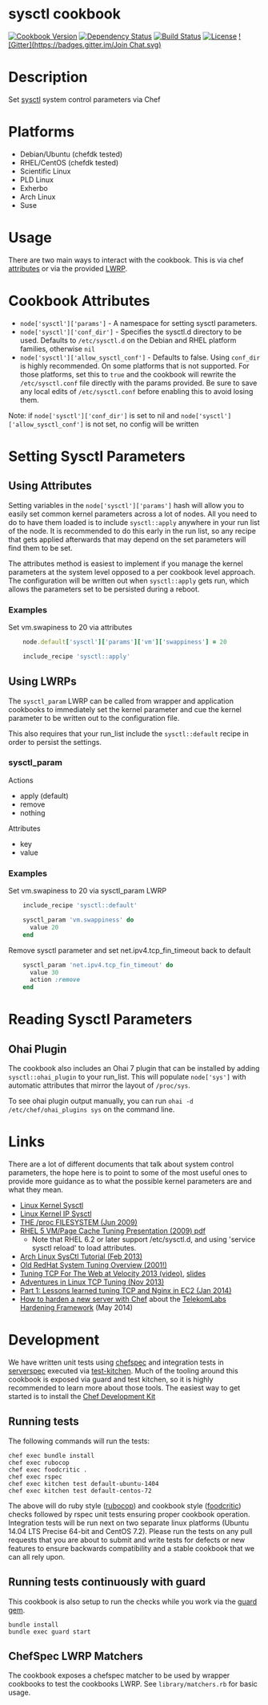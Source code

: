 sysctl cookbook
===============
[![Cookbook Version](https://img.shields.io/cookbook/v/sysctl.svg?style=flat)](https://supermarket.chef.io/cookbooks/sysctl)
[![Dependency Status](http://img.shields.io/gemnasium/svanzoest-cookbooks/sysctl.svg?style=flat)](https://gemnasium.com/svanzoest-cookbooks/syctl)
[![Build Status](https://travis-ci.org/svanzoest-cookbooks/sysctl.png?branch=master)](https://travis-ci.org/svanzoest-cookbooks/sysctl)
[![License](https://img.shields.io/badge/license-Apache_2-blue.svg)](https://www.apache.org/licenses/LICENSE-2.0)
[![Gitter](https://badges.gitter.im/Join Chat.svg)](https://gitter.im/svanzoest-cookbooks/sysctl?utm_source=badge&utm_medium=badge&utm_campaign=pr-badge&utm_content=badge)

Description
===========

Set [sysctl](http://en.wikipedia.org/wiki/Sysctl) system control parameters via Chef


Platforms
=========

* Debian/Ubuntu (chefdk tested)
* RHEL/CentOS (chefdk tested)
* Scientific Linux
* PLD Linux
* Exherbo
* Arch Linux
* Suse

Usage
=======

There are two main ways to interact with the cookbook. This is via chef [attributes](http://docs.chef.io/attributes.html) or via the provided [LWRP](http://docs.chef.io/lwrp.html).

# Cookbook Attributes

* `node['sysctl']['params']` - A namespace for setting sysctl parameters.
* `node['sysctl']['conf_dir']` - Specifies the sysctl.d directory to be used. Defaults to `/etc/sysctl.d` on the Debian and RHEL platform families, otherwise `nil`
* `node['sysctl']['allow_sysctl_conf']` - Defaults to false.  Using `conf_dir` is highly recommended. On some platforms that is not supported. For those platforms, set this to `true` and the cookbook will rewrite the `/etc/sysctl.conf` file directly with the params provided. Be sure to save any local edits of `/etc/sysctl.conf` before enabling this to avoid losing them.

Note: if `node['sysctl']['conf_dir']` is set to nil and `node['sysctl']['allow_sysctl_conf']` is not set, no config will be written

# Setting Sysctl Parameters

## Using Attributes

Setting variables in the `node['sysctl']['params']` hash will allow you to easily set common kernel parameters across a lot of nodes.
All you need to do to have them loaded is to include `sysctl::apply` anywhere in your run list of the node. It is recommended to do this early in the run list, so any recipe that gets applied afterwards that may depend on the set parameters will find them to be set.

The attributes method is easiest to implement if you manage the kernel parameters at the system level opposed to a per cookbook level approach.
The configuration will be written out when `sysctl::apply` gets run, which allows the parameters set to be persisted during a reboot.

### Examples

Set vm.swapiness to 20 via attributes

```` ruby
    node.default['sysctl']['params']['vm']['swappiness'] = 20

    include_recipe 'sysctl::apply'
````

## Using LWRPs

The `sysctl_param` LWRP can be called from wrapper and application cookbooks to immediately set the kernel parameter and cue the kernel parameter to be written out to the configuration file.

This also requires that your run_list include the `sysctl::default` recipe in order to persist the settings.

### sysctl_param

Actions

- apply (default)
- remove
- nothing

Attributes

- key
- value

### Examples

Set vm.swapiness to 20 via sysctl_param LWRP

```` ruby
    include_recipe 'sysctl::default'

    sysctl_param 'vm.swappiness' do
      value 20
    end
````
Remove sysctl parameter and set net.ipv4.tcp_fin_timeout back to default

```` ruby
    sysctl_param 'net.ipv4.tcp_fin_timeout' do
      value 30
      action :remove
    end
````

# Reading Sysctl Parameters

## Ohai Plugin

The cookbook also includes an Ohai 7 plugin that can be installed by adding `sysctl::ohai_plugin` to your run_list. This will populate `node['sys']` with automatic attributes that mirror the layout of `/proc/sys`.

To see ohai plugin output manually, you can run `ohai -d /etc/chef/ohai_plugins sys` on the command line.

# Links

There are a lot of different documents that talk about system control parameters, the hope here is to point to some of the most useful ones to provide more guidance as to what the possible kernel parameters are and what they mean.

* [Linux Kernel Sysctl](https://www.kernel.org/doc/Documentation/sysctl/)
* [Linux Kernel IP Sysctl](http://www.kernel.org/doc/Documentation/networking/ip-sysctl.txt)
* [THE /proc FILESYSTEM (Jun 2009)](http://www.kernel.org/doc/Documentation/filesystems/proc.txt)
* [RHEL 5 VM/Page Cache Tuning Presentation (2009) pdf](http://people.redhat.com/dshaks/Larry_Shak_Perf_Summit1_2009_final.pdf)
  * Note that RHEL 6.2 or later support /etc/sysctl.d, and using 'service sysctl reload' to load attributes.
* [Arch Linux SysCtl Tutorial (Feb 2013)](http://gotux.net/arch-linux/sysctl-config/)
* [Old RedHat System Tuning Overview (2001!)](http://people.redhat.com/alikins/system_tuning.html)
* [Tuning TCP For The Web at Velocity 2013 (video)](http://vimeo.com/70369211), [slides](http://cdn.oreillystatic.com/en/assets/1/event/94/Tuning%20TCP%20For%20The%20Web%20Presentation.pdf)
* [Adventures in Linux TCP Tuning (Nov 2013)](http://thesimplecomputer.info/adventures-in-linux-tcp-tuning-page2/)
* [Part 1: Lessons learned tuning TCP and Nginx in EC2 (Jan 2014)](http://engineering.chartbeat.com/2014/01/02/part-1-lessons-learned-tuning-tcp-and-nginx-in-ec2/)
* [How to harden a new server with Chef](http://lollyrock.com/articles/how-to-harden-a-new-server/) about the [TelekomLabs Hardening Framework](http://telekomlabs.github.io/) (May 2014)

# Development

We have written unit tests using [chefspec](http://code.sethvargo.com/chefspec/) and integration tests in [serverspec](http://serverspec.org/) executed via [test-kitchen](http://kitchen.ci). Much of the tooling around this cookbook is exposed via guard and test kitchen, so it is highly recommended to learn more about those tools. The easiest way to get started is to install the [Chef Development Kit](https://downloads.chef.io/chef-dk/)

## Running tests

The following commands will run the tests:

```
chef exec bundle install
chef exec rubocop
chef exec foodcritic .
chef exec rspec
chef exec kitchen test default-ubuntu-1404
chef exec kitchen test default-centos-72
```

The above will do ruby style ([rubocop](https://github.com/bbatsov/rubocop)) and cookbook style ([foodcritic](http://www.foodcritic.io/)) checks followed by rspec unit tests ensuring proper cookbook operation. Integration tests will be run next on two separate linux platforms (Ubuntu 14.04 LTS Precise 64-bit and CentOS 7.2). Please run the tests on any pull requests that you are about to submit and write tests for defects or new features to ensure backwards compatibility and a stable cookbook that we can all rely upon.

## Running tests continuously with guard

This cookbook is also setup to run the checks while you work via the [guard gem](http://guardgem.org/).

```
bundle install
bundle exec guard start
```

## ChefSpec LWRP Matchers

The cookbook exposes a chefspec matcher to be used by wrapper cookbooks to test the cookbooks LWRP. See `library/matchers.rb` for basic usage.

